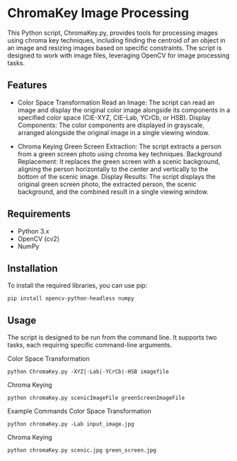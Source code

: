 # ChromaKey Image Processing
This Python script, ChromaKey.py, provides tools for processing images using chroma key techniques, 
including finding the centroid of an object in an image and resizing images based on specific constraints. 
The script is designed to work with image files, leveraging OpenCV for image processing tasks.

## Features
* Color Space Transformation
Read an Image: The script can read an image and display the original color image alongside its components in a specified color space (CIE-XYZ, CIE-Lab, YCrCb, or HSB).
Display Components: The color components are displayed in grayscale, arranged alongside the original image in a single viewing window.

* Chroma Keying
Green Screen Extraction: The script extracts a person from a green screen photo using chroma key techniques.
Background Replacement: It replaces the green screen with a scenic background, aligning the person horizontally to the center and vertically to the bottom of the scenic image.
Display Results: The script displays the original green screen photo, the extracted person, the scenic background, and the combined result in a single viewing window.

## Requirements
* Python 3.x
* OpenCV (cv2)
* NumPy

## Installation
To install the required libraries, you can use pip:
```
pip install opencv-python-headless numpy
```

## Usage
The script is designed to be run from the command line. It supports two tasks, each requiring specific command-line arguments.

Color Space Transformation
```
python ChromaKey.py -XYZ|-Lab|-YCrCb|-HSB imagefile
```

Chroma Keying
```
python chromaKey.py scenicImageFile greenScreenImageFile
```

Example Commands
Color Space Transformation
```
python chromaKey.py -Lab input_image.jpg
```

Chroma Keying
```
python chromaKey.py scenic.jpg green_screen.jpg
```